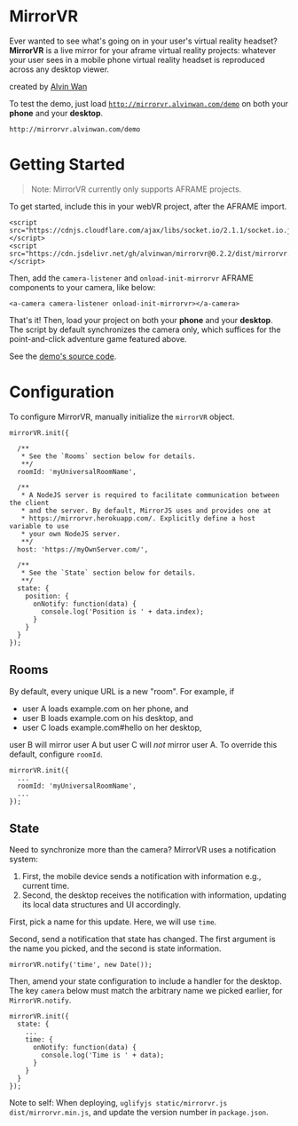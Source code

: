 # MirrorVR

Ever wanted to see what's going on in your user's virtual reality headset? **MirrorVR** is a live mirror for your aframe virtual reality projects: whatever your user sees in a mobile phone virtual reality headset is reproduced across any desktop viewer.

created by [Alvin Wan](http://alvinwan.com)

To test the demo, just load [`http://mirrorvr.alvinwan.com/demo`](http://mirrorvr.alvinwan.com/demo) on both your **phone** and your **desktop**.

```
http://mirrorvr.alvinwan.com/demo
```

# Getting Started

> Note: MirrorVR currently only supports AFRAME projects.

To get started, include this in your webVR project, after the AFRAME import.

```
<script src="https://cdnjs.cloudflare.com/ajax/libs/socket.io/2.1.1/socket.io.js"></script>
<script src="https://cdn.jsdelivr.net/gh/alvinwan/mirrorvr@0.2.2/dist/mirrorvr.min.js"></script>
```

Then, add the `camera-listener` and `onload-init-mirrorvr` AFRAME components to your camera, like below:

```
<a-camera camera-listener onload-init-mirrorvr></a-camera>
```

That's it! Then, load your project on both your **phone** and your **desktop**. The script by default synchronizes the camera only, which suffices for the point-and-click adventure game featured above.

See the [demo's source code](https://github.com/alvinwan/mirrorvr/blob/master/static/demo/index.html).

# Configuration

To configure MirrorVR, manually initialize the `mirrorVR` object.

```
mirrorVR.init({

  /**
   * See the `Rooms` section below for details.
   **/
  roomId: 'myUniversalRoomName',

  /**
   * A NodeJS server is required to facilitate communication between the client
   * and the server. By default, MirrorJS uses and provides one at
   * https://mirrorvr.herokuapp.com/. Explicitly define a host variable to use
   * your own NodeJS server.
   **/
  host: 'https://myOwnServer.com/',

  /**
   * See the `State` section below for details.
   **/
  state: {
    position: {
      onNotify: function(data) {
        console.log('Position is ' + data.index);
      }
    }
  }
});
```

## Rooms

By default, every unique URL is a new "room". For example, if

- user A loads example.com on her phone, and
- user B loads example.com on his desktop, and
- user C loads example.com#hello on her desktop,

user B will mirror user A but user C will *not* mirror user A. To override this default, configure `roomId`.

```
mirrorVR.init({
  ...
  roomId: 'myUniversalRoomName',
  ...
});
```

## State

Need to synchronize more than the camera? MirrorVR uses a notification system:

1. First, the mobile device sends a notification with information e.g., current time.
2. Second, the desktop receives the notification with information, updating its local data structures and UI accordingly.

First, pick a name for this update. Here, we will use `time`.

Second, send a notification that state has changed. The first argument is the name you picked, and the second is state information.

```
mirrorVR.notify('time', new Date());
```

Then, amend your state configuration to include a handler for the desktop. The key `camera` below must match the arbitrary name we picked earlier, for `MirrorVR.notify`.

```
mirrorVR.init({
  state: {
    ...
    time: {
      onNotify: function(data) {
        console.log('Time is ' + data);
      }
    }
  }
});
```

Note to self: When deploying, `uglifyjs static/mirrorvr.js dist/mirrorvr.min.js`, and update the version number in `package.json`.
